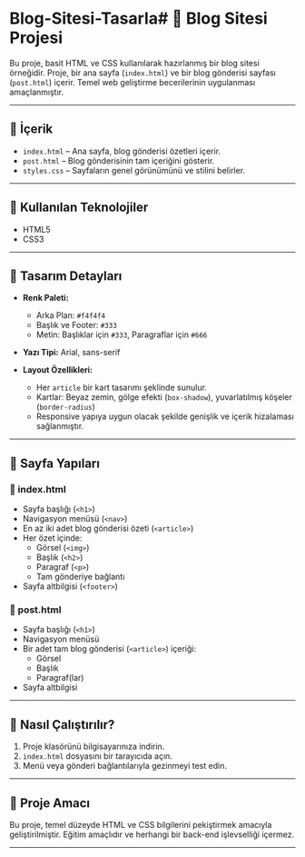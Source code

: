 # Blog-Sitesi-Tasarla# 📝 Blog Sitesi Projesi

Bu proje, basit HTML ve CSS kullanılarak hazırlanmış bir blog sitesi örneğidir. Proje, bir ana sayfa (`index.html`) ve bir blog gönderisi sayfası (`post.html`) içerir. Temel web geliştirme becerilerinin uygulanması amaçlanmıştır.

---

## 📌 İçerik

- `index.html` – Ana sayfa, blog gönderisi özetleri içerir.
- `post.html` – Blog gönderisinin tam içeriğini gösterir.
- `styles.css` – Sayfaların genel görünümünü ve stilini belirler.

---

## 🔧 Kullanılan Teknolojiler

- HTML5
- CSS3

---

## 🎨 Tasarım Detayları

- **Renk Paleti:**

  - Arka Plan: `#f4f4f4`
  - Başlık ve Footer: `#333`
  - Metin: Başlıklar için `#333`, Paragraflar için `#666`

- **Yazı Tipi:** Arial, sans-serif

- **Layout Özellikleri:**
  - Her `article` bir kart tasarımı şeklinde sunulur.
  - Kartlar: Beyaz zemin, gölge efekti (`box-shadow`), yuvarlatılmış köşeler (`border-radius`)
  - Responsive yapıya uygun olacak şekilde genişlik ve içerik hizalaması sağlanmıştır.

---

## 🧱 Sayfa Yapıları

### 📄 index.html

- Sayfa başlığı (`<h1>`)
- Navigasyon menüsü (`<nav>`)
- En az iki adet blog gönderisi özeti (`<article>`)
- Her özet içinde:
  - Görsel (`<img>`)
  - Başlık (`<h2>`)
  - Paragraf (`<p>`)
  - Tam gönderiye bağlantı
- Sayfa altbilgisi (`<footer>`)

### 📄 post.html

- Sayfa başlığı (`<h1>`)
- Navigasyon menüsü
- Bir adet tam blog gönderisi (`<article>`) içeriği:
  - Görsel
  - Başlık
  - Paragraf(lar)
- Sayfa altbilgisi

---

## 🚀 Nasıl Çalıştırılır?

1. Proje klasörünü bilgisayarınıza indirin.
2. `index.html` dosyasını bir tarayıcıda açın.
3. Menü veya gönderi bağlantılarıyla gezinmeyi test edin.

---

## 📅 Proje Amacı

Bu proje, temel düzeyde HTML ve CSS bilgilerini pekiştirmek amacıyla geliştirilmiştir. Eğitim amaçlıdır ve herhangi bir back-end işlevselliği içermez.

---
